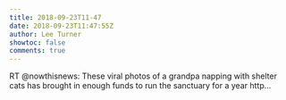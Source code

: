 ```yaml
---
title: 2018-09-23T11-47
date: 2018-09-23T11:47:55Z
author: Lee Turner
showtoc: false
comments: true
---
```


RT @nowthisnews: These viral photos of a grandpa napping with shelter cats has brought in enough funds to run the sanctuary for a year http…

